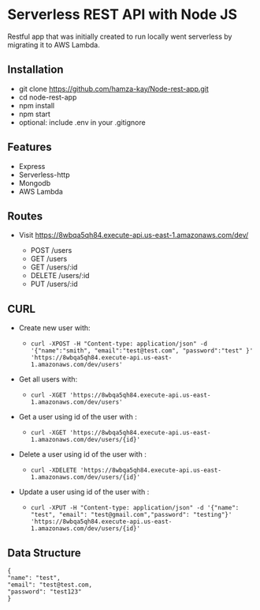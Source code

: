 # Serverless REST API with Node JS

Restful app that was initially created to run locally went serverless by migrating it to AWS Lambda.

## Installation
- git clone https://github.com/hamza-kay/Node-rest-app.git
- cd node-rest-app
- npm install
- npm start
- optional: include .env in your .gitignore


## Features

- Express
- Serverless-http
- Mongodb
- AWS Lambda


## Routes

- Visit https://8wbqa5qh84.execute-api.us-east-1.amazonaws.com/dev/

  - POST /users
  - GET /users
  - GET /users/:id
  - DELETE /users/:id
  - PUT /users/:id

## CURL

- Create new user with:
   - ```curl -XPOST -H "Content-type: application/json" -d '{"name":"smith", "email":"test@test.com", "password":"test" }' 'https://8wbqa5qh84.execute-api.us-east-1.amazonaws.com/dev/users'```

- Get all users with:
   - ```curl -XGET 'https://8wbqa5qh84.execute-api.us-east-1.amazonaws.com/dev/users'```

- Get a user using id of the user with :
   - ```curl -XGET 'https://8wbqa5qh84.execute-api.us-east-1.amazonaws.com/dev/users/{id}'```

- Delete a user using id of the user with :
   - ```curl -XDELETE 'https://8wbqa5qh84.execute-api.us-east-1.amazonaws.com/dev/users/{id}'```

- Update a user using id of the user with :
   - ```curl -XPUT -H "Content-type: application/json" -d '{"name": "test", "email": "test@gmail.com","password": "testing"}' 'https://8wbqa5qh84.execute-api.us-east-1.amazonaws.com/dev/users/{id}'```

## Data Structure

    { 
    "name": "test",
    "email": "test@test.com,
    "password": "test123" 
    }





